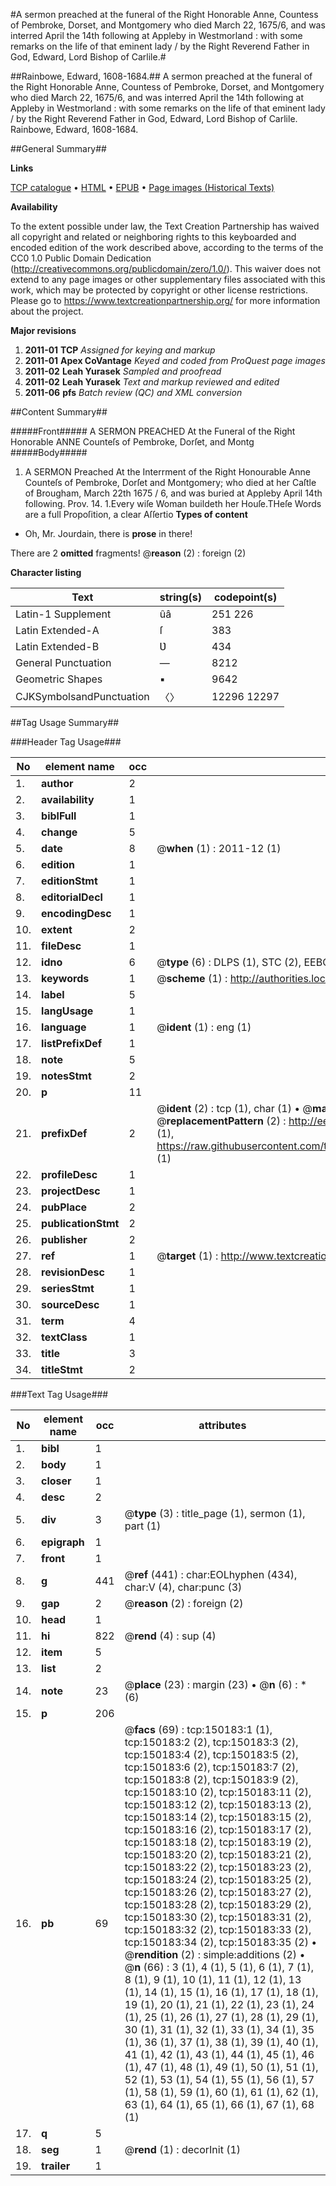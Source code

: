#A sermon preached at the funeral of the Right Honorable Anne, Countess of Pembroke, Dorset, and Montgomery who died March 22, 1675/6, and was interred April the 14th following at Appleby in Westmorland : with some remarks on the life of that eminent lady / by the Right Reverend Father in God, Edward, Lord Bishop of Carlile.#

##Rainbowe, Edward, 1608-1684.##
A sermon preached at the funeral of the Right Honorable Anne, Countess of Pembroke, Dorset, and Montgomery who died March 22, 1675/6, and was interred April the 14th following at Appleby in Westmorland : with some remarks on the life of that eminent lady / by the Right Reverend Father in God, Edward, Lord Bishop of Carlile.
Rainbowe, Edward, 1608-1684.

##General Summary##

**Links**

[TCP catalogue](http://www.ota.ox.ac.uk/tcp/)  • 
[HTML](http://tei.it.ox.ac.uk/tcp/Texts-HTML/free/A91/A91806.html)  • 
[EPUB](http://tei.it.ox.ac.uk/tcp/Texts-EPUB/free/A91/A91806.epub) • 
[Page images (Historical Texts)](https://historicaltexts.jisc.ac.uk/eebo-13012175e)

**Availability**

To the extent possible under law, the Text Creation Partnership has waived all copyright and related or neighboring rights to this keyboarded and encoded edition of the work described above, according to the terms of the CC0 1.0 Public Domain Dedication (http://creativecommons.org/publicdomain/zero/1.0/). This waiver does not extend to any page images or other supplementary files associated with this work, which may be protected by copyright or other license restrictions. Please go to https://www.textcreationpartnership.org/ for more information about the project.

**Major revisions**

1. __2011-01__ __TCP__ *Assigned for keying and markup*
1. __2011-01__ __Apex CoVantage__ *Keyed and coded from ProQuest page images*
1. __2011-02__ __Leah Yurasek__ *Sampled and proofread*
1. __2011-02__ __Leah Yurasek__ *Text and markup reviewed and edited*
1. __2011-06__ __pfs__ *Batch review (QC) and XML conversion*

##Content Summary##

#####Front#####
A SERMON PREACHED At the Funeral of the Right Honorable ANNE Counteſs of Pembroke, Dorſet, and Montg
#####Body#####

1. A SERMON Preached
At the Interrment of the Right Honourable Anne Counteſs of Pembroke, Dorſet and Montgomery; who died at her Caſtle of Brougham, March 22th 1675 / 6, and was buried at Appleby April 14th following.
Prov. 14. 1.Every wiſe Woman buildeth her Houſe.THeſe Words are a full Propoſition, a clear Aſſertio
**Types of content**

  * Oh, Mr. Jourdain, there is **prose** in there!

There are 2 **omitted** fragments! 
 @__reason__ (2) : foreign (2)

**Character listing**


|Text|string(s)|codepoint(s)|
|---|---|---|
|Latin-1 Supplement|ûâ|251 226|
|Latin Extended-A|ſ|383|
|Latin Extended-B|Ʋ|434|
|General Punctuation|—|8212|
|Geometric Shapes|▪|9642|
|CJKSymbolsandPunctuation|〈〉|12296 12297|

##Tag Usage Summary##

###Header Tag Usage###

|No|element name|occ|attributes|
|---|---|---|---|
|1.|__author__|2||
|2.|__availability__|1||
|3.|__biblFull__|1||
|4.|__change__|5||
|5.|__date__|8| @__when__ (1) : 2011-12 (1)|
|6.|__edition__|1||
|7.|__editionStmt__|1||
|8.|__editorialDecl__|1||
|9.|__encodingDesc__|1||
|10.|__extent__|2||
|11.|__fileDesc__|1||
|12.|__idno__|6| @__type__ (6) : DLPS (1), STC (2), EEBO-CITATION (1), OCLC (1), VID (1)|
|13.|__keywords__|1| @__scheme__ (1) : http://authorities.loc.gov/ (1)|
|14.|__label__|5||
|15.|__langUsage__|1||
|16.|__language__|1| @__ident__ (1) : eng (1)|
|17.|__listPrefixDef__|1||
|18.|__note__|5||
|19.|__notesStmt__|2||
|20.|__p__|11||
|21.|__prefixDef__|2| @__ident__ (2) : tcp (1), char (1)  •  @__matchPattern__ (2) : ([0-9\-]+):([0-9IVX]+) (1), (.+) (1)  •  @__replacementPattern__ (2) : http://eebo.chadwyck.com/downloadtiff?vid=$1&page=$2 (1), https://raw.githubusercontent.com/textcreationpartnership/Texts/master/tcpchars.xml#$1 (1)|
|22.|__profileDesc__|1||
|23.|__projectDesc__|1||
|24.|__pubPlace__|2||
|25.|__publicationStmt__|2||
|26.|__publisher__|2||
|27.|__ref__|1| @__target__ (1) : http://www.textcreationpartnership.org/docs/. (1)|
|28.|__revisionDesc__|1||
|29.|__seriesStmt__|1||
|30.|__sourceDesc__|1||
|31.|__term__|4||
|32.|__textClass__|1||
|33.|__title__|3||
|34.|__titleStmt__|2||


###Text Tag Usage###

|No|element name|occ|attributes|
|---|---|---|---|
|1.|__bibl__|1||
|2.|__body__|1||
|3.|__closer__|1||
|4.|__desc__|2||
|5.|__div__|3| @__type__ (3) : title_page (1), sermon (1), part (1)|
|6.|__epigraph__|1||
|7.|__front__|1||
|8.|__g__|441| @__ref__ (441) : char:EOLhyphen (434), char:V (4), char:punc (3)|
|9.|__gap__|2| @__reason__ (2) : foreign (2)|
|10.|__head__|1||
|11.|__hi__|822| @__rend__ (4) : sup (4)|
|12.|__item__|5||
|13.|__list__|2||
|14.|__note__|23| @__place__ (23) : margin (23)  •  @__n__ (6) : * (6)|
|15.|__p__|206||
|16.|__pb__|69| @__facs__ (69) : tcp:150183:1 (1), tcp:150183:2 (2), tcp:150183:3 (2), tcp:150183:4 (2), tcp:150183:5 (2), tcp:150183:6 (2), tcp:150183:7 (2), tcp:150183:8 (2), tcp:150183:9 (2), tcp:150183:10 (2), tcp:150183:11 (2), tcp:150183:12 (2), tcp:150183:13 (2), tcp:150183:14 (2), tcp:150183:15 (2), tcp:150183:16 (2), tcp:150183:17 (2), tcp:150183:18 (2), tcp:150183:19 (2), tcp:150183:20 (2), tcp:150183:21 (2), tcp:150183:22 (2), tcp:150183:23 (2), tcp:150183:24 (2), tcp:150183:25 (2), tcp:150183:26 (2), tcp:150183:27 (2), tcp:150183:28 (2), tcp:150183:29 (2), tcp:150183:30 (2), tcp:150183:31 (2), tcp:150183:32 (2), tcp:150183:33 (2), tcp:150183:34 (2), tcp:150183:35 (2)  •  @__rendition__ (2) : simple:additions (2)  •  @__n__ (66) : 3 (1), 4 (1), 5 (1), 6 (1), 7 (1), 8 (1), 9 (1), 10 (1), 11 (1), 12 (1), 13 (1), 14 (1), 15 (1), 16 (1), 17 (1), 18 (1), 19 (1), 20 (1), 21 (1), 22 (1), 23 (1), 24 (1), 25 (1), 26 (1), 27 (1), 28 (1), 29 (1), 30 (1), 31 (1), 32 (1), 33 (1), 34 (1), 35 (1), 36 (1), 37 (1), 38 (1), 39 (1), 40 (1), 41 (1), 42 (1), 43 (1), 44 (1), 45 (1), 46 (1), 47 (1), 48 (1), 49 (1), 50 (1), 51 (1), 52 (1), 53 (1), 54 (1), 55 (1), 56 (1), 57 (1), 58 (1), 59 (1), 60 (1), 61 (1), 62 (1), 63 (1), 64 (1), 65 (1), 66 (1), 67 (1), 68 (1)|
|17.|__q__|5||
|18.|__seg__|1| @__rend__ (1) : decorInit (1)|
|19.|__trailer__|1||
